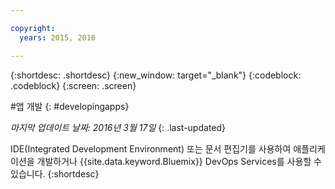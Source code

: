 ```yaml
---

copyright:
  years: 2015, 2016

---
```



{:shortdesc: .shortdesc}
{:new_window: target="_blank"}
{:codeblock: .codeblock}
{:screen: .screen}

#앱 개발
{: #developingapps}

*마지막 업데이트 날짜: 2016년 3월 17일*
{: .last-updated}

IDE(Integrated Development Environment) 또는 문서 편집기를 사용하여 애플리케이션을 개발하거나 {{site.data.keyword.Bluemix}} DevOps Services를 사용할 수 있습니다.
{:shortdesc} 
